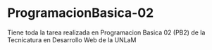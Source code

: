 # ProgramacionBasica-02
Tiene toda la tarea realizada en Programacion Basica 02 (PB2) de la Tecnicatura en Desarrollo Web de la UNLaM
